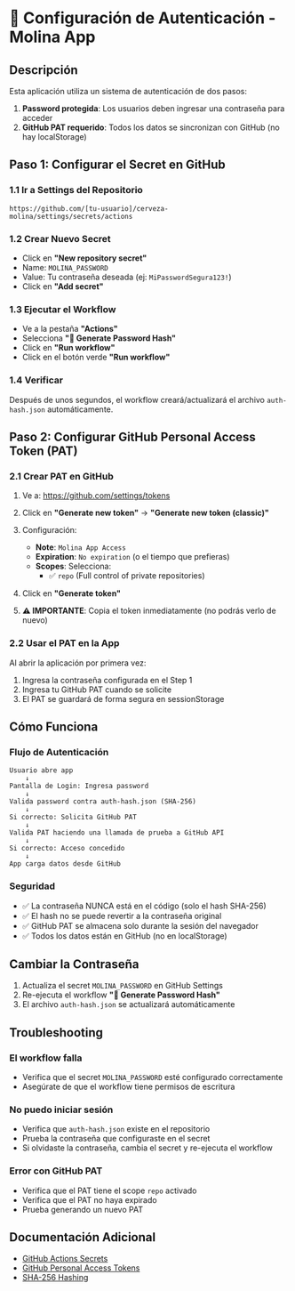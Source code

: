 # 🔐 Configuración de Autenticación - Molina App

## Descripción

Esta aplicación utiliza un sistema de autenticación de dos pasos:
1. **Password protegida**: Los usuarios deben ingresar una contraseña para acceder
2. **GitHub PAT requerido**: Todos los datos se sincronizan con GitHub (no hay localStorage)

## Paso 1: Configurar el Secret en GitHub

### 1.1 Ir a Settings del Repositorio
```
https://github.com/[tu-usuario]/cerveza-molina/settings/secrets/actions
```

### 1.2 Crear Nuevo Secret
- Click en **"New repository secret"**
- Name: `MOLINA_PASSWORD`
- Value: Tu contraseña deseada (ej: `MiPasswordSegura123!`)
- Click en **"Add secret"**

### 1.3 Ejecutar el Workflow
- Ve a la pestaña **"Actions"**
- Selecciona **"🔐 Generate Password Hash"**
- Click en **"Run workflow"**
- Click en el botón verde **"Run workflow"**

### 1.4 Verificar
Después de unos segundos, el workflow creará/actualizará el archivo `auth-hash.json` automáticamente.

## Paso 2: Configurar GitHub Personal Access Token (PAT)

### 2.1 Crear PAT en GitHub
1. Ve a: https://github.com/settings/tokens
2. Click en **"Generate new token"** → **"Generate new token (classic)"**
3. Configuración:
   - **Note**: `Molina App Access`
   - **Expiration**: `No expiration` (o el tiempo que prefieras)
   - **Scopes**: Selecciona:
     - ✅ `repo` (Full control of private repositories)

4. Click en **"Generate token"**
5. **⚠️ IMPORTANTE**: Copia el token inmediatamente (no podrás verlo de nuevo)

### 2.2 Usar el PAT en la App
Al abrir la aplicación por primera vez:
1. Ingresa la contraseña configurada en el Step 1
2. Ingresa tu GitHub PAT cuando se solicite
3. El PAT se guardará de forma segura en sessionStorage

## Cómo Funciona

### Flujo de Autenticación
```
Usuario abre app
    ↓
Pantalla de Login: Ingresa password
    ↓
Valida password contra auth-hash.json (SHA-256)
    ↓
Si correcto: Solicita GitHub PAT
    ↓
Valida PAT haciendo una llamada de prueba a GitHub API
    ↓
Si correcto: Acceso concedido
    ↓
App carga datos desde GitHub
```

### Seguridad
- ✅ La contraseña NUNCA está en el código (solo el hash SHA-256)
- ✅ El hash no se puede revertir a la contraseña original
- ✅ GitHub PAT se almacena solo durante la sesión del navegador
- ✅ Todos los datos están en GitHub (no en localStorage)

## Cambiar la Contraseña

1. Actualiza el secret `MOLINA_PASSWORD` en GitHub Settings
2. Re-ejecuta el workflow **"🔐 Generate Password Hash"**
3. El archivo `auth-hash.json` se actualizará automáticamente

## Troubleshooting

### El workflow falla
- Verifica que el secret `MOLINA_PASSWORD` esté configurado correctamente
- Asegúrate de que el workflow tiene permisos de escritura

### No puedo iniciar sesión
- Verifica que `auth-hash.json` existe en el repositorio
- Prueba la contraseña que configuraste en el secret
- Si olvidaste la contraseña, cambia el secret y re-ejecuta el workflow

### Error con GitHub PAT
- Verifica que el PAT tiene el scope `repo` activado
- Verifica que el PAT no haya expirado
- Prueba generando un nuevo PAT

## Documentación Adicional

- [GitHub Actions Secrets](https://docs.github.com/en/actions/security-guides/encrypted-secrets)
- [GitHub Personal Access Tokens](https://docs.github.com/en/authentication/keeping-your-account-and-data-secure/creating-a-personal-access-token)
- [SHA-256 Hashing](https://en.wikipedia.org/wiki/SHA-2)
